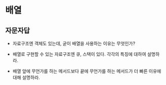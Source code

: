# 배열

## 자문자답
* 자료구조엔 객체도 있는데, 굳이 배열을 사용하는 이유는 무엇인가?
<!-- 배열을 사용하는 이유는... 순서가 있는 컬렉션을 다루기에 좋은 자료구조이다. -->
 
* 배열로 구현할 수 있는 자료구조엔 큐, 스택이 있다. 각각의 특징에 대하여 설명하라.
<!-- 큐는 선입선출(First In First Out), 스택은 후입선출(Last In First Out)이다.
 배열의 앞에 무언가를 해주는 메서드엔 shift()(배열에서 맨 앞값을 제거하면서 반환함), unshift('추가요소')가 있고,
 배열의 끝에 무언가를 해주는 메서드엔 pop()(배열에서 맨 끝요소를 제거하면서 반환함), push('추가요소')가 있다.
 큐는 shift(), push() 연산을 사용하고, 스택은 push(), pop() 연산을 사용한다.
 맨 앞에 무언가를 해주는 요소보다 맨 뒤에 무언가를 해주는 요소가 더 빠르다.
-->
 
* 배열 앞에 무언가를 하는 메서드보다 끝에 무언가를 하는 메서드가 더 빠른 이유에 대해 설명하라.
<!-- 왜냐하면 자료구조상 맨 앞의 요소를 제거하게 되면, 다음의 단계가 필요하다.
step1. 요소를 제거한다. 
step2. arr.length-1만큼 이동한다. 
그래서 총 arr.length만큼의 단계가 필요하다.
하지만 맨 뒤의 요소를 제거하게 되면, 위의 step2는 필요하지 않게 되므로 훨씬 빠를 수 밖에 없다는 결론에 이른다.
-->
 
